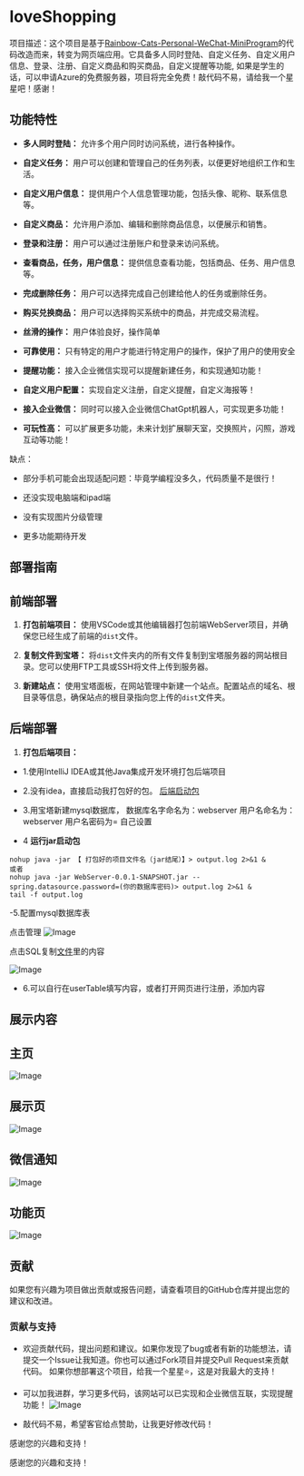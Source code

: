 # loveShopping

项目描述：这个项目是基于[Rainbow-Cats-Personal-WeChat-MiniProgram](https://github.com/UxxHans/Rainbow-Cats-Personal-WeChat-MiniProgram)的代码改造而来，转变为网页端应用。它具备多人同时登陆、自定义任务、自定义用户信息、登录、注册、自定义商品和购买商品，自定义提醒等功能,
如果是学生的话，可以申请Azure的免费服务器，项目将完全免费！敲代码不易，请给我一个星星吧！感谢！

## 功能特性

- **多人同时登陆：** 允许多个用户同时访问系统，进行各种操作。

- **自定义任务：** 用户可以创建和管理自己的任务列表，以便更好地组织工作和生活。

- **自定义用户信息：** 提供用户个人信息管理功能，包括头像、昵称、联系信息等。

- **自定义商品：** 允许用户添加、编辑和删除商品信息，以便展示和销售。

- **登录和注册：** 用户可以通过注册账户和登录来访问系统。

- **查看商品，任务，用户信息：** 提供信息查看功能，包括商品、任务、用户信息等。

- **完成删除任务：** 用户可以选择完成自己创建给他人的任务或删除任务。
  
- **购买兑换商品：** 用户可以选择购买系统中的商品，并完成交易流程。

- **丝滑的操作：** 用户体验良好，操作简单

- **可靠使用：** 只有特定的用户才能进行特定用户的操作，保护了用户的使用安全

- **提醒功能：** 接入企业微信实现可以提醒新建任务，和实现通知功能！

- **自定义用户配置：** 实现自定义注册，自定义提醒，自定义海报等！

- **接入企业微信：** 同时可以接入企业微信ChatGpt机器人，可实现更多功能！

- **可玩性高：** 可以扩展更多功能，未来计划扩展聊天室，交换照片，闪照，游戏互动等功能！


缺点：
- 部分手机可能会出现适配问题：毕竟学编程没多久，代码质量不是很行！

- 还没实现电脑端和ipad端

- 没有实现图片分级管理

- 更多功能期待开发

## 部署指南
## 前端部署

1. **打包前端项目：** 使用VSCode或其他编辑器打包前端WebServer项目，并确保您已经生成了前端的`dist`文件。

2. **复制文件到宝塔：** 将`dist`文件夹内的所有文件复制到宝塔服务器的网站根目录。您可以使用FTP工具或SSH将文件上传到服务器。

3. **新建站点：** 使用宝塔面板，在网站管理中新建一个站点。配置站点的域名、根目录等信息，确保站点的根目录指向您上传的`dist`文件夹。

## 后端部署

1. **打包后端项目：**
- 1.使用IntelliJ IDEA或其他Java集成开发环境打包后端项目

- 2.没有idea，直接启动我打包好的包。 [后端启动包](https://github.com/Yanyutin753/SpringBoot-/blob/main/server/target/WebServer-0.0.1-SNAPSHOT.jar)

- 3.用宝塔新建mysql数据库，
数据库名字命名为：webserver
用户名命名为：webserver
用户名密码为= 自己设置

- 4 **运行jar启动包** 
```
nohup java -jar 【 打包好的项目文件名（jar结尾）】> output.log 2>&1 &
或者
nohup java -jar WebServer-0.0.1-SNAPSHOT.jar --spring.datasource.password=(你的数据库密码)> output.log 2>&1 &
tail -f output.log
```

-5.配置mysql数据库表

点击管理
![Image](image/2.png)
>
点击SQL复制[文件](https://github.com/Yanyutin753/shop-task-forlovers/blob/main/%E6%95%B0%E6%8D%AE%E5%BA%93%E5%88%9B%E5%BB%BAsql.txt)里的内容

![Image](image/3.png)
>
- 6.可以自行在userTable填写内容，或者打开网页进行注册，添加内容

## 展示内容

## 主页
![Image](image/home.jpg)

## 展示页
![Image](image/display.jpg)

## 微信通知
![Image](image/notice.jpg)

## 功能页
![Image](image/function.jpg)



## 贡献

如果您有兴趣为项目做出贡献或报告问题，请查看项目的GitHub仓库并提出您的建议和改进。

### 贡献与支持
- 欢迎贡献代码，提出问题和建议。如果你发现了bug或者有新的功能想法，请提交一个Issue让我知道。你也可以通过Fork项目并提交Pull Request来贡献代码。 如果你想部署这个项目，给我一个星星⭐，这是对我最大的支持！
- 可以加我进群，学习更多代码，该网站可以已实现和企业微信互联，实现提醒功能！
![Image](image/my.jpg)

- 敲代码不易，希望客官给点赞助，让我更好修改代码！
  


感谢您的兴趣和支持！



感谢您的兴趣和支持！

